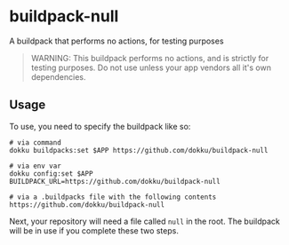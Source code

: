 # buildpack-null

A buildpack that performs no actions, for testing purposes

> WARNING: This buildpack performs no actions, and is strictly for testing purposes. Do not use unless your app vendors all it's own dependencies.

## Usage

To use, you need to specify the buildpack like so:

```
# via command
dokku buildpacks:set $APP https://github.com/dokku/buildpack-null

# via env var
dokku config:set $APP BUILDPACK_URL=https://github.com/dokku/buildpack-null

# via a .buildpacks file with the following contents
https://github.com/dokku/buildpack-null
```

Next, your repository will need a file called `null` in the root. The buildpack will be in use if you complete these two steps.
